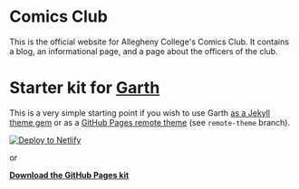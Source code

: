 # Comics Club

This is the official website for Allegheny College's Comics Club.  It contains a blog, an informational page, and a page about the officers of the club.


# Starter kit for [Garth](https://garth.darn.es/)

This is a very simple starting point if you wish to use Garth [as a Jekyll theme gem](https://garth.darn.es/about/#as-a-jekyll-theme) or as a [GitHub Pages remote theme](https://github.com/daviddarnes/garth-kit/tree/remote-theme) (see `remote-theme` branch).

[![Deploy to Netlify](https://www.netlify.com/img/deploy/button.svg)](https://app.netlify.com/start/deploy?repository=https://github.com/daviddarnes/garth-kit)

or

**[Download the GitHub Pages kit](https://github.com/daviddarnes/garth-kit/archive/remote-theme.zip)**
